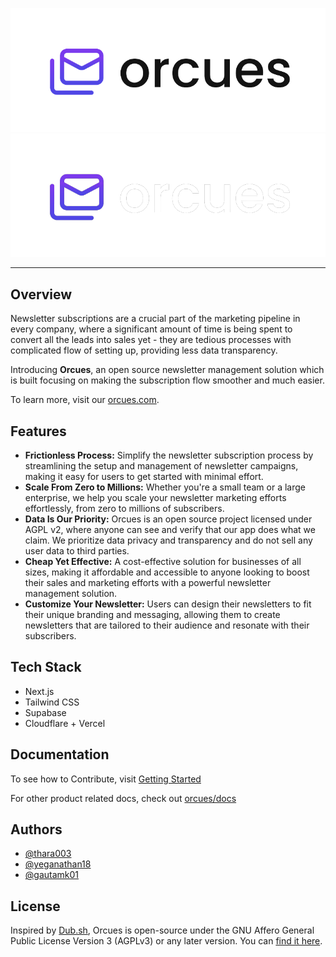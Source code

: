 <p align="center">
<img src="./public/logo-wordmark--light.png#gh-light-mode-only">
<img src="./public/logo-wordmark--dark.png#gh-dark-mode-only">
</p>

---

## Overview

Newsletter subscriptions are a crucial part of the marketing pipeline in every company, where a significant amount of time is being spent to convert all the leads into sales yet - they are tedious processes with complicated flow of setting up, providing less data transparency.

Introducing **Orcues**, an open source newsletter management solution which is built focusing on making the subscription flow smoother and much easier.

To learn more, visit our [orcues.com](https://orcues.com/).

## Features

- **Frictionless Process:** Simplify the newsletter subscription process by streamlining the setup and management of newsletter campaigns, making it easy for users to get started with minimal effort.
- **Scale From Zero to Millions:** Whether you're a small team or a large enterprise, we help you scale your newsletter marketing efforts effortlessly, from zero to millions of subscribers.
- **Data Is Our Priority:** Orcues is an open source project licensed under AGPL v2, where anyone can see and verify that our app does what we claim. We prioritize data privacy and transparency and do not sell any user data to third parties.
- **Cheap Yet Effective:** A cost-effective solution for businesses of all sizes, making it affordable and accessible to anyone looking to boost their sales and marketing efforts with a powerful newsletter management solution.
- **Customize Your Newsletter:** Users can design their newsletters to fit their unique branding and messaging, allowing them to create newsletters that are tailored to their audience and resonate with their subscribers.

## Tech Stack

- Next.js
- Tailwind CSS
- Supabase
- Cloudflare + Vercel

## Documentation

To see how to Contribute, visit [Getting Started](./docs/how-to-setup.md)

For other product related docs, check out [orcues/docs](./docs/README.md)

## Authors

- [@thara003](https://www.github.com/thara003)
- [@yeganathan18](https://www.github.com/yeganathan18)
- [@gautamk01](https://www.github.com/gautamk01)

## License

Inspired by [Dub.sh](https://dub.sh/), Orcues is open-source under the GNU Affero General Public License Version 3 (AGPLv3) or any later version. You can [find it here](./LICENSE).
